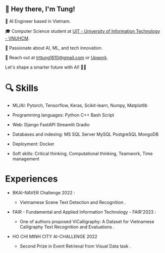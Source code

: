 ## 👋 Hey there, I'm Tung!

🚀 AI Engineer based in Vietnam.

🎓 Computer Science student at [UIT - University of Information Technology - VNUHCM](https://www.uit.edu.vn).

🌟 Passionate about AI, ML, and tech innovation.

📧 Reach out at [trttung1610@gmail.com](mailto:trttung1610@gmail.com) or [Upwork](https://www.upwork.com/freelancers/~01e6c98fda18585b47?s=1110580759050571776).

Let's shape a smarter future with AI! 🤖✨

# 🔍 Skills 

 - ML/AI: Pytorch, Tensorflow, Keras, Scikit-learn, Numpy, Matplotlib

 - Programming languages: Python  C++ Bash Script

 - Web: Django FastAPI Streamlit Gradio

 - Databases and indexing: MS SQL Server MySQL PostgreSQL MongoDB 

 - Deployment: Docker 

 - Soft skills: Critical thinking, Computational thinking, Teamwork, Time management 

#  Experiences
 - BKAI-NAVER Challenge 2022 :
   + Vietnamese Scene Text Detection and Recognition .

 - FAIR - Fundamental and Applied Information Technology - FAIR'2023 :
   + One of authors proposed ViCalligraphy: A Dataset for Vietnamese Calligraphy Text Recognition and Evaluations .
     
 - HO CHI MINH CITY AI-CHALLENGE 2022
   + Second Prize in Event Retrieval from Visual Data task .
  
